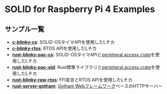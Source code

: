 # SOLID for Raspberry Pi 4 Examples

## サンプル一覧

- **[c-blinky-cs](./c-blinky-cs)**: SOLID-OSタイマAPIを使用したLチカ
- **[c-blinky-rtos](./c-blinky-rtos)**: RTOS APIを使用したLチカ
- **[rust-blinky-pac-cs](./rust-blinky-pac-cs)**: SOLID-OSタイマAPIと[peripheral access crate](./common/bcm2711_pac)を使用したLチカ
- **[rust-blinky-pac-std](./rust-blinky-pac-std)**: Rust標準ライブラリと[peripheral access crate](./common/bcm2711_pac)を使用したLチカ
- **[rust-blinky-raw-rtos](./rust-blinky-raw-rtos)**: FFI宣言とRTOS APIを使用したLチカ
- **[rust-server-gotham](./rust-server-gotham)**: [Gotham Webフレームワーク](https://gotham.rs/)ベースのHTTPサーバー


